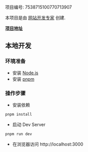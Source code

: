 # 

项目编号: 7538715100770713907

本项目是由 [网站开发专家](https://space.coze.cn/) 创建.

[**项目地址**](https://space.coze.cn/task/7538715100770713907)

## 本地开发

### 环境准备

- 安装 [Node.js](https://nodejs.org/en)
- 安装 [pnpm](https://pnpm.io/installation)

### 操作步骤

- 安装依赖

```sh
pnpm install
```

- 启动 Dev Server

```sh
pnpm run dev
```

- 在浏览器访问 http://localhost:3000
